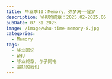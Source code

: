 ```yaml
---
title: 毕业季10：Memory，弥梦离——醒梦
description: WHU的终章：2025.02-2025.06
pubDate: 07 31 2025
image: /image/whu-time-memory-8.jpg
categories:
  - Memory
tags:
  - 毕业回忆
  - WHU
  - 毕业终章，与子同袍
  - 最好的我们
---
```

